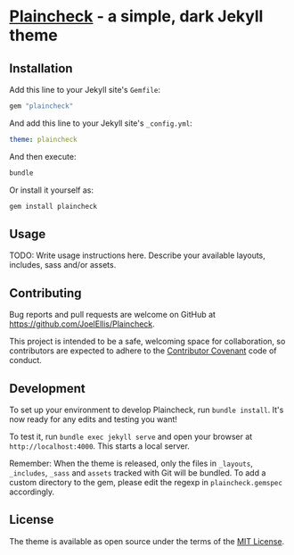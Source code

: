 # [Plaincheck](https://github.com/JoelEllis/Plaincheck) - a simple, dark Jekyll theme

## Installation

Add this line to your Jekyll site's `Gemfile`:

```ruby
gem "plaincheck"
```

And add this line to your Jekyll site's `_config.yml`:

```yaml
theme: plaincheck
```

And then execute:

```sh
bundle
```

Or install it yourself as:

```sh
gem install plaincheck
```

## Usage

TODO: Write usage instructions here. Describe your available layouts, includes, sass and/or assets.

## Contributing

Bug reports and pull requests are welcome on GitHub at <https://github.com/JoelEllis/Plaincheck>.

This project is intended to be a safe, welcoming space for collaboration, so contributors are expected to adhere to the [Contributor Covenant](http://contributor-covenant.org) code of conduct.

## Development

To set up your environment to develop Plaincheck, run `bundle install`. It's now ready for any edits and testing you want!

To test it, run `bundle exec jekyll serve` and open your browser at `http://localhost:4000`. This starts a local server.

Remember: When the theme is released, only the files in `_layouts`, `_includes`, `_sass` and `assets` tracked with Git will be bundled.
To add a custom directory to the gem, please edit the regexp in `plaincheck.gemspec` accordingly.

## License

The theme is available as open source under the terms of the [MIT License](https://opensource.org/licenses/MIT).

